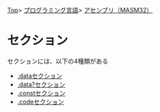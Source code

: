 [Top](../../../index.md)\>
[プログラミング言語](../../pgl.md)\>
[アセンブリ（MASM32）](../language_0001.md)

# セクション

セクションには、以下の4種類がある

+ [\.dataセクション](section/section_0001.md)
+ [\.data?セクション](section/section_0002.md)
+ [\.constセクション](section/section_0003.md)
+ [\.codeセクション](section/section_0004.md)